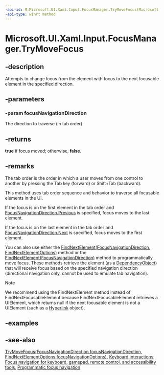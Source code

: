 ```yaml
---
-api-id: M:Microsoft.UI.Xaml.Input.FocusManager.TryMoveFocus(Microsoft.UI.Xaml.Input.FocusNavigationDirection)
-api-type: winrt method
---
```


<!-- Method syntax
public bool TryMoveFocus(Windows.UI.Xaml.Input.FocusNavigationDirection focusNavigationDirection)
-->

# Microsoft.UI.Xaml.Input.FocusManager.TryMoveFocus

## -description

Attempts to change focus from the element with focus to the next focusable element in the specified direction.

## -parameters

### -param focusNavigationDirection

The direction to traverse (in tab order).

## -returns

**true** if focus moved; otherwise, **false**.

## -remarks

The tab order is the order in which a user moves from one control to another by pressing the Tab key (forward) or Shift+Tab (backward).

This method uses tab order sequence and behavior to traverse all focusable elements in the UI.

If the focus is on the first element in the tab order and [FocusNavigationDirection.Previous](focusnavigationdirection.md) is specified, focus moves to the last element.

If the focus is on the last element in the tab order and [FocusNavigationDirection.Next](focusnavigationdirection.md) is specified, focus moves to the first element.

You can also use either the [FindNextElement(FocusNavigationDirection, FindNextElementOptions)](focusmanager_findnextelement_905966547.md) method or the [FindNextElement(FocusNavigationDirection)](focusmanager_findnextelement_79258569.md) method to programmatically move focus. These methods retrieve the element (as a [DependencyObject](../microsoft.ui.xaml/dependencyobject.md)) that will receive focus based on the specified navigation direction (directional navigation only, cannot be used to emulate tab navigation).

> [!NOTE]
> We recommend using the FindNextElement method instead of FindNextFocusableElement because FindNextFocusableElement retrieves a UIElement, which returns null if the next focusable element is not a UIElement (such as a [Hyperlink](../microsoft.ui.xaml.documents/hyperlink.md) object).

## -examples

## -see-also

[TryMoveFocus(FocusNavigationDirection focusNavigationDirection, FindNextElementOptions focusNavigationOptions)](focusmanager_trymovefocus_1165834824.md), [Keyboard interactions](/windows/uwp/design/input/keyboard-interactions), [Focus navigation for keyboard, gamepad, remote control, and accessibility tools](/windows/uwp/design/input/focus-navigation), [Programmatic focus navigation](/windows/uwp/design/input/focus-navigation-programmatic)
